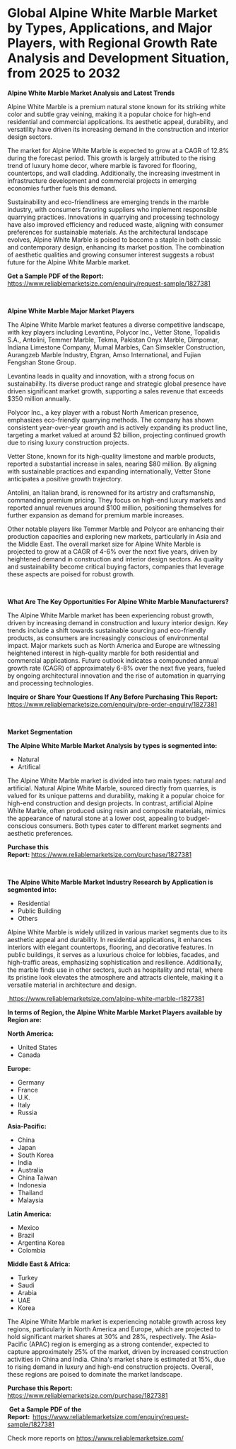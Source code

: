 <p><h1>Global Alpine White Marble Market by Types, Applications, and Major Players, with Regional Growth Rate Analysis and Development Situation, from 2025 to 2032</h1></p><p><strong>Alpine White Marble Market Analysis and Latest Trends</strong></p>
<p><p>Alpine White Marble is a premium natural stone known for its striking white color and subtle gray veining, making it a popular choice for high-end residential and commercial applications. Its aesthetic appeal, durability, and versatility have driven its increasing demand in the construction and interior design sectors.</p><p>The market for Alpine White Marble is expected to grow at a CAGR of 12.8% during the forecast period. This growth is largely attributed to the rising trend of luxury home decor, where marble is favored for flooring, countertops, and wall cladding. Additionally, the increasing investment in infrastructure development and commercial projects in emerging economies further fuels this demand.</p><p>Sustainability and eco-friendliness are emerging trends in the marble industry, with consumers favoring suppliers who implement responsible quarrying practices. Innovations in quarrying and processing technology have also improved efficiency and reduced waste, aligning with consumer preferences for sustainable materials. As the architectural landscape evolves, Alpine White Marble is poised to become a staple in both classic and contemporary design, enhancing its market position. The combination of aesthetic qualities and growing consumer interest suggests a robust future for the Alpine White Marble market.</p></p>
<p><strong>Get a Sample PDF of the Report:&nbsp;</strong> <a href="https://www.reliablemarketsize.com/enquiry/request-sample/1827381?utm_campaign=2005&utm_medium=2&utm_source=Github&utm_content=ia&utm_term=31012025&utm_id=alpine-white-marble">https://www.reliablemarketsize.com/enquiry/request-sample/1827381</a></p>
<p>&nbsp;</p>
<p><strong>Alpine White Marble Major Market Players</strong></p>
<p><p>The Alpine White Marble market features a diverse competitive landscape, with key players including Levantina, Polycor Inc., Vetter Stone, Topalidis S.A., Antolini, Temmer Marble, Tekma, Pakistan Onyx Marble, Dimpomar, Indiana Limestone Company, Mumal Marbles, Can Simsekler Construction, Aurangzeb Marble Industry, Etgran, Amso International, and Fujian Fengshan Stone Group.</p><p>Levantina leads in quality and innovation, with a strong focus on sustainability. Its diverse product range and strategic global presence have driven significant market growth, supporting a sales revenue that exceeds $350 million annually.</p><p>Polycor Inc., a key player with a robust North American presence, emphasizes eco-friendly quarrying methods. The company has shown consistent year-over-year growth and is actively expanding its product line, targeting a market valued at around $2 billion, projecting continued growth due to rising luxury construction projects.</p><p>Vetter Stone, known for its high-quality limestone and marble products, reported a substantial increase in sales, nearing $80 million. By aligning with sustainable practices and expanding internationally, Vetter Stone anticipates a positive growth trajectory.</p><p>Antolini, an Italian brand, is renowned for its artistry and craftsmanship, commanding premium pricing. They focus on high-end luxury markets and reported annual revenues around $100 million, positioning themselves for further expansion as demand for premium marble increases.</p><p>Other notable players like Temmer Marble and Polycor are enhancing their production capacities and exploring new markets, particularly in Asia and the Middle East. The overall market size for Alpine White Marble is projected to grow at a CAGR of 4-6% over the next five years, driven by heightened demand in construction and interior design sectors. As quality and sustainability become critical buying factors, companies that leverage these aspects are poised for robust growth.</p></p>
<p>&nbsp;</p>
<p><strong>What Are The Key Opportunities For Alpine White Marble Manufacturers?</strong></p>
<p><p>The Alpine White Marble market has been experiencing robust growth, driven by increasing demand in construction and luxury interior design. Key trends include a shift towards sustainable sourcing and eco-friendly products, as consumers are increasingly conscious of environmental impact. Major markets such as North America and Europe are witnessing heightened interest in high-quality marble for both residential and commercial applications. Future outlook indicates a compounded annual growth rate (CAGR) of approximately 6-8% over the next five years, fueled by ongoing architectural innovation and the rise of automation in quarrying and processing technologies.</p></p>
<p><strong>Inquire or Share Your Questions If Any Before Purchasing This Report:</strong> <a href="https://www.reliablemarketsize.com/enquiry/pre-order-enquiry/1827381?utm_campaign=2005&utm_medium=2&utm_source=Github&utm_content=ia&utm_term=31012025&utm_id=alpine-white-marble">https://www.reliablemarketsize.com/enquiry/pre-order-enquiry/1827381</a></p>
<p>&nbsp;</p>
<p><strong>Market Segmentation</strong></p>
<p><strong>The Alpine White Marble Market Analysis by types is segmented into:</strong></p>
<p><ul><li>Natural</li><li>Artifical</li></ul></p>
<p><p>The Alpine White Marble market is divided into two main types: natural and artificial. Natural Alpine White Marble, sourced directly from quarries, is valued for its unique patterns and durability, making it a popular choice for high-end construction and design projects. In contrast, artificial Alpine White Marble, often produced using resin and composite materials, mimics the appearance of natural stone at a lower cost, appealing to budget-conscious consumers. Both types cater to different market segments and aesthetic preferences.</p></p>
<p><strong>Purchase this Report:&nbsp;</strong><a href="https://www.reliablemarketsize.com/purchase/1827381?utm_campaign=2005&utm_medium=2&utm_source=Github&utm_content=ia&utm_term=31012025&utm_id=alpine-white-marble">https://www.reliablemarketsize.com/purchase/1827381</a></p>
<p>&nbsp;</p>
<p><strong>The Alpine White Marble Market Industry Research by Application is segmented into:</strong></p>
<p><ul><li>Residential</li><li>Public Building</li><li>Others</li></ul></p>
<p><p>Alpine White Marble is widely utilized in various market segments due to its aesthetic appeal and durability. In residential applications, it enhances interiors with elegant countertops, flooring, and decorative features. In public buildings, it serves as a luxurious choice for lobbies, facades, and high-traffic areas, emphasizing sophistication and resilience. Additionally, the marble finds use in other sectors, such as hospitality and retail, where its pristine look elevates the atmosphere and attracts clientele, making it a versatile material in architecture and design.</p></p>
<p><a href="https://www.reliablemarketsize.com/alpine-white-marble-r1827381?utm_campaign=2005&utm_medium=2&utm_source=Github&utm_content=ia&utm_term=31012025&utm_id=alpine-white-marble">&nbsp;https://www.reliablemarketsize.com/alpine-white-marble-r1827381</a></p>
<p><strong>In terms of Region, the Alpine White Marble Market Players available by Region are:</strong></p>
<p>
    <p> <strong> North America: </strong>
        <ul>
            <li>United States</li>
            <li>Canada</li>
        </ul>
        </p> 
    <p> <strong> Europe: </strong>
        <ul>
            <li>Germany</li>
            <li>France</li>
            <li>U.K.</li>
            <li>Italy</li>
            <li>Russia</li>
        </ul>
        </p> 
    <p> <strong> Asia-Pacific: </strong>
        <ul>
            <li>China</li>
            <li>Japan</li>
            <li>South Korea</li>
            <li>India</li>
            <li>Australia</li>
            <li>China Taiwan</li>
            <li>Indonesia</li>
            <li>Thailand</li>
            <li>Malaysia</li>
        </ul>
        </p> 
    <p> <strong> Latin America: </strong>
        <ul>
            <li>Mexico</li>
            <li>Brazil</li>
            <li>Argentina Korea</li>
            <li>Colombia</li>
        </ul>
        </p> 
    <p> <strong> Middle East & Africa: </strong>
        <ul>
            <li>Turkey</li>
            <li>Saudi</li>
            <li>Arabia</li>
            <li>UAE</li>
            <li>Korea</li>
        </ul>
    </p>
    </p>
<p><p>The Alpine White Marble market is experiencing notable growth across key regions, particularly in North America and Europe, which are projected to hold significant market shares at 30% and 28%, respectively. The Asia-Pacific (APAC) region is emerging as a strong contender, expected to capture approximately 25% of the market, driven by increased construction activities in China and India. China's market share is estimated at 15%, due to rising demand in luxury and high-end construction projects. Overall, these regions are poised to dominate the market landscape.</p></p>
<p><strong>Purchase this Report: </strong><a href="https://www.reliablemarketsize.com/purchase/1827381?utm_campaign=2005&utm_medium=2&utm_source=Github&utm_content=ia&utm_term=31012025&utm_id=alpine-white-marble">https://www.reliablemarketsize.com/purchase/1827381</a></p>
<p>&nbsp;<strong>Get a Sample PDF of the Report:&nbsp;&nbsp;</strong><a href="https://www.reliablemarketsize.com/enquiry/request-sample/1827381?utm_campaign=2005&utm_medium=2&utm_source=Github&utm_content=ia&utm_term=31012025&utm_id=alpine-white-marble">https://www.reliablemarketsize.com/enquiry/request-sample/1827381</a></p>
<p><strong></strong></p>
<p>Check more reports on <a href="https://www.reliablemarketsize.com/?utm_campaign=2005&utm_medium=2&utm_source=Github&utm_content=ia&utm_term=31012025&utm_id=alpine-white-marble">https://www.reliablemarketsize.com/</a></p>